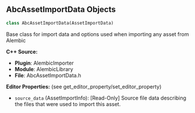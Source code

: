 ## AbcAssetImportData Objects

```python
class AbcAssetImportData(AssetImportData)
```

Base class for import data and options used when importing any asset from Alembic

**C++ Source:**

- **Plugin**: AlembicImporter
- **Module**: AlembicLibrary
- **File**: AbcAssetImportData.h

**Editor Properties:** (see get_editor_property/set_editor_property)

- ``source_data`` (AssetImportInfo):  [Read-Only] Source file data describing the files that were used to import this asset.

<a id="unreal.AbcImportSettings"></a>